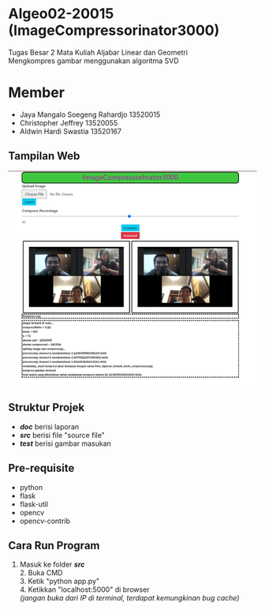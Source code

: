 # Algeo02-20015 (ImageCompressorinator3000)

Tugas Besar 2 Mata Kuliah Aljabar Linear dan Geometri\
Mengkompres gambar menggunakan algoritma SVD

# Member
* Jaya Mangalo Soegeng Rahardjo 13520015
* Christopher Jeffrey 13520055
* Aldwin Hardi Swastia 13520167

## Tampilan Web
![Gambar awal](./Tampilan_awal.png)

## Struktur Projek 
* **_doc_**  berisi laporan
* **_src_**  berisi file "source file" 
* **_test_** berisi gambar masukan

## Pre-requisite
* python
* flask
* flask-util
* opencv
* opencv-contrib

## Cara Run Program
1. Masuk ke folder **_src_**
<br>2. Buka CMD
<br>3. Ketik "python app.py"
<br>4. Ketikkan "localhost:5000" di browser 
<br>_(jangan buka dari IP di terminal, terdapat kemungkinan bug cache)_
